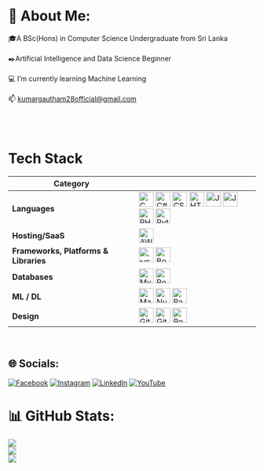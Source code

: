 # 💫 About Me:
🎓A BSc(Hons) in Computer Science Undergraduate from Sri Lanka<br><br>✒️Artificial Intelligence and Data Science Beginner<br><br>💻 I’m currently learning Machine Learning<br><br>📫 kumargautham28official@gmail.com<br><br>
<br><br>
# Tech Stack

<table>
  <thead>
    <tr>
      <th>Category</th>
      <th></th>
    </tr>
  </thead>
  <tbody>
    <tr>
      <td><strong>Languages</strong></td>
      <td>
        <img src="https://img.shields.io/badge/c-%2300599C.svg?style=for-the-badge&logo=c&logoColor=white" height="30" alt="C logo" /> 
        <img src="https://img.shields.io/badge/c%23-%23239120.svg?style=for-the-badge&logo=csharp&logoColor=white" height="30" alt="C# logo" /> 
        <img src="https://img.shields.io/badge/css3-%231572B6.svg?style=for-the-badge&logo=css3&logoColor=white" height="30" alt="CSS3 logo" /> 
        <img src="https://img.shields.io/badge/html5-%23E34F26.svg?style=for-the-badge&logo=html5&logoColor=white" height="30" alt="HTML5 logo" /> 
        <img src="https://img.shields.io/badge/java-%23ED8B00.svg?style=for-the-badge&logo=openjdk&logoColor=white" height="30" alt="Java logo" /> 
        <img src="https://img.shields.io/badge/javascript-%23323330.svg?style=for-the-badge&logo=javascript&logoColor=%23F7DF1E" height="30" alt="JavaScript logo" />
        <img src="https://img.shields.io/badge/php-%23777BB4.svg?style=for-the-badge&logo=php&logoColor=white" height="30" alt="PHP logo" /> 
        <img src="https://img.shields.io/badge/python-3670A0?style=for-the-badge&logo=python&logoColor=ffdd54" height="30" alt="Python logo" /> 
      </td>
    </tr>
    <tr>
      <td><strong>Hosting/SaaS</strong></td>
      <td>
        <img src="https://img.shields.io/badge/AWS-%23FF9900.svg?style=for-the-badge&logo=amazon-aws&logoColor=white" height="30" alt="AWS logo" />
      </td>
    </tr>
    <tr>
      <td><strong>Frameworks, Platforms & Libraries</strong></td>
      <td>
        <img src="https://img.shields.io/badge/.NET-5C2D91?style=for-the-badge&logo=.net&logoColor=white" height="30" alt=".NET logo" /> 
        <img src="https://img.shields.io/badge/bootstrap-%238511FA.svg?style=for-the-badge&logo=bootstrap&logoColor=white" height="30" alt="Bootstrap logo" />
      </td>
    </tr>
    <tr>
      <td><strong>Databases</strong></td>
      <td>
        <img src="https://img.shields.io/badge/mysql-4479A1.svg?style=for-the-badge&logo=mysql&logoColor=white" height="30" alt="MySQL logo" /> 
        <img src="https://img.shields.io/badge/postgres-%23316192.svg?style=for-the-badge&logo=postgresql&logoColor=white" height="30" alt="Postgres logo" />
      </td>
    </tr>
    <tr>
      <td><strong>ML / DL</strong></td>
      <td>
        <img src="https://img.shields.io/badge/Matplotlib-%23ffffff.svg?style=for-the-badge&logo=Matplotlib&logoColor=black" height="30" alt="Matplotlib logo" /> 
        <img src="https://img.shields.io/badge/numpy-%23013243.svg?style=for-the-badge&logo=numpy&logoColor=white" height="30" alt="NumPy logo" /> 
        <img src="https://img.shields.io/badge/pandas-%23150458.svg?style=for-the-badge&logo=pandas&logoColor=white" height="30" alt="Pandas logo" />
      </td>
    </tr>
    <tr>
      <td><strong>Design</strong></td>
      <td>
        <img src="https://img.shields.io/badge/git-%23F05033.svg?style=for-the-badge&logo=git&logoColor=white" height="30" alt="Git" />
        <img src="https://img.shields.io/badge/github-%23121011.svg?style=for-the-badge&logo=github&logoColor=white" height="30" alt="GitHub" />
        <img src="https://img.shields.io/badge/Postman-FF6C37?style=for-the-badge&logo=postman&logoColor=white" height="30" alt="Postman" />
      </td>
    </tr>
  </tbody>
</table>
<br>


## 🌐 Socials:
[![Facebook](https://img.shields.io/badge/Facebook-%231877F2.svg?logo=Facebook&logoColor=white)](https://facebook.com/profile.php?id=100089963020625) [![Instagram](https://img.shields.io/badge/Instagram-%23E4405F.svg?logo=Instagram&logoColor=white)](https://instagram.com/kumargautham_official) [![LinkedIn](https://img.shields.io/badge/LinkedIn-%230077B5.svg?logo=linkedin&logoColor=white)](https://linkedin.com/in/kumar-gautham-386369303) [![YouTube](https://img.shields.io/badge/YouTube-%23FF0000.svg?logo=YouTube&logoColor=white)](https://youtube.com/@bkgscreations5100) 


# 📊 GitHub Stats:
![](https://github-readme-stats.vercel.app/api?username=GauthamOfficial&theme=dark&hide_border=false&include_all_commits=false&count_private=false)<br/>
![](https://github-readme-streak-stats.herokuapp.com/?user=GauthamOfficial&theme=dark&hide_border=false)<br/>
![](https://github-readme-stats.vercel.app/api/top-langs/?username=GauthamOfficial&theme=dark&hide_border=false&include_all_commits=false&count_private=false&layout=compact)

<!-- Proudly created with GPRM ( https://gprm.itsvg.in ) -->
